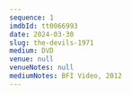 ```yaml
---
sequence: 1
imdbId: tt0066993
date: 2024-03-30
slug: the-devils-1971
medium: DVD
venue: null
venueNotes: null
mediumNotes: BFI Video, 2012
---
```


